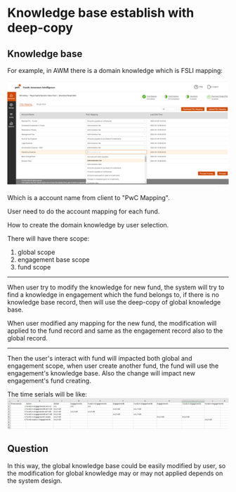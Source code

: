 # Knowledge base establish with deep-copy

## Knowledge base

For example, in AWM there is a domain knowledge which is FSLI mapping:

![FLSI mapping](pic/FLSIMappingpng.png)

Which is a account name from client to "PwC Mapping".

User need to do the account mapping for each fund.

How to create the domain knowledge by user selection.

There will have there scope:

1. global scope 
2. engagement base scope
3. fund scope

---
When user try to modify the knowledge for new fund, the system will try to find a knowledge in engagement
which the fund belongs to, if there is no knowledge base record, then will use the deep-copy of global knowledge base.

When user modified any mapping for the new fund, the modification will applied to the fund record and same 
as the engagement record also to the global record.


-----
Then the user's interact with fund will impacted both global and engagement scope, when user create another 
fund, the fund will use the engagement's knowledge base. Also the change will impact new engagement's fund creating.

The time serials will be like:
![Time serials](pic/TimeSerials.png)


## Question

In this way, the global knowledge base could be easily modified by user, so the modification for global 
knowledge may or may not applied depends on the system design.